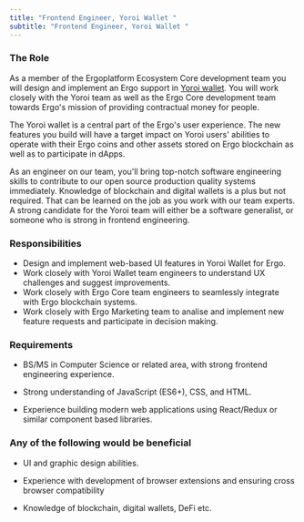 ```yaml
---
title: "Frontend Engineer, Yoroi Wallet "
subtitle: "Frontend Engineer, Yoroi Wallet "
---
```

### The Role

As a member of the Ergoplatform Ecosystem Core development team you will design
and implement an Ergo support in [Yoroi
wallet](https://github.com/Emurgo/yoroi-frontend). You will work closely with
the Yoroi team as well as the Ergo Core development team towards Ergo's mission
of providing contractual money for people.

The Yoroi wallet is a central part of the Ergo's user experience. The new
features you build will have a target impact on Yoroi users' abilities to operate
with their Ergo coins and other assets stored on Ergo blockchain as well as to
participate in dApps.

As an engineer on our team, you'll bring top-notch software engineering skills
to contribute to our open source production quality systems immediately.
Knowledge of blockchain and digital wallets is a plus but not required. That can
be learned on the job as you work with our team experts. A strong candidate for
the Yoroi team will either be a software generalist, or someone who is strong in
frontend engineering.

### Responsibilities

 - Design and implement web-based UI features in Yoroi Wallet for Ergo.
 - Work closely with Yoroi Wallet team engineers to understand UX challenges and
 suggest improvements.
 - Work closely with Ergo Core team engineers to seamlessly integrate with Ergo
 blockchain systems.
 - Work closely with Ergo Marketing team to analise and implement new feature
 requests and participate in decision making.

### Requirements

- BS/MS in Computer Science or related area, with strong frontend engineering
experience.

- Strong understanding of JavaScript (ES6+), CSS, and HTML.

- Experience building modern web applications using React/Redux or similar
component based libraries.


### Any of the following would be beneficial

- UI and graphic design abilities.

- Experience with development of browser extensions and ensuring cross browser
compatibility 

- Knowledge of blockchain, digital wallets, DeFi etc.